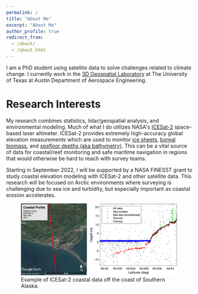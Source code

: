 ```yaml
---
permalink: /
title: "About Me"
excerpt: "About Me"
author_profile: true
redirect_from: 
  - /about/
  - /about.html
---
```

I am a PhD student using satellite data to solve challenges related to climate change. I currently work in the [3D Geospatial Laboratory](https://magruder3dgl.com/) at The University of Texas at Austin Department of Aerospace Engineering.

Research Interests
======
My research combines statistics, lidar/geospatial analysis, and environmental modeling. Much of what I do utilizes NASA's [ICESat-2](https://www.nasa.gov/content/goddard/icesat-2) space-based laser altimeter. ICESat-2 provides extremely high-accuracy global elevation measurements which are used to monitor [ice sheets](https://www.science.org/doi/10.1126/science.aaz5845), [boreal biomass](https://ceos.org/gst/icesat2-boreal-biomass.html), and [seafloor depths (aka bathymetry)](https://www.mdpi.com/2072-4292/11/14/1634). This can be a vital source of data for coastal/reef monitoring and safe maritime navigation in regions that would otherwise be hard to reach with survey teams.

Starting in September 2022, I will be supported by a NASA FINESST grant to study coastal elevation modeling with ICESat-2 and other satellite data. This research will be focused on Arctic environments where surveying is challenging due to sea ice and turbidity, but especially important as coastal erosion accelerates.

<figure>
  <img src="/images/topobathy_profile.png"  width="600">
  <figcaption>Example of ICESat-2 coastal data off the coast of Southern Alaska.</figcaption>
</figure>
